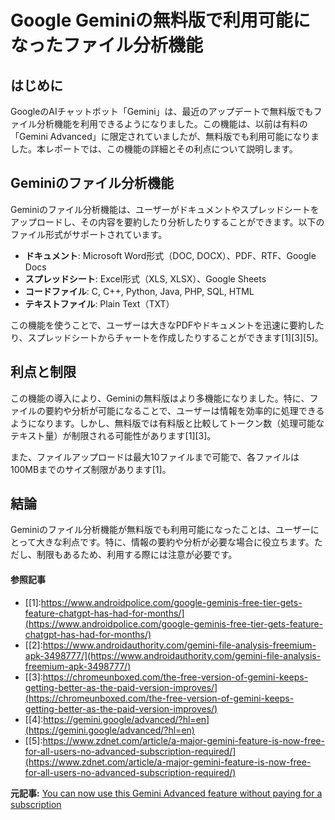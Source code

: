 # Google Geminiの無料版で利用可能になったファイル分析機能

## はじめに

GoogleのAIチャットボット「Gemini」は、最近のアップデートで無料版でもファイル分析機能を利用できるようになりました。この機能は、以前は有料の「Gemini Advanced」に限定されていましたが、無料版でも利用可能になりました。本レポートでは、この機能の詳細とその利点について説明します。

## Geminiのファイル分析機能

Geminiのファイル分析機能は、ユーザーがドキュメントやスプレッドシートをアップロードし、その内容を要約したり分析したりすることができます。以下のファイル形式がサポートされています。

- **ドキュメント**: Microsoft Word形式（DOC, DOCX）、PDF、RTF、Google Docs
- **スプレッドシート**: Excel形式（XLS, XLSX）、Google Sheets
- **コードファイル**: C, C++, Python, Java, PHP, SQL, HTML
- **テキストファイル**: Plain Text（TXT）

この機能を使うことで、ユーザーは大きなPDFやドキュメントを迅速に要約したり、スプレッドシートからチャートを作成したりすることができます[1][3][5]。

## 利点と制限

この機能の導入により、Geminiの無料版はより多機能になりました。特に、ファイルの要約や分析が可能になることで、ユーザーは情報を効率的に処理できるようになります。しかし、無料版では有料版と比較してトークン数（処理可能なテキスト量）が制限される可能性があります[1][3]。

また、ファイルアップロードは最大10ファイルまで可能で、各ファイルは100MBまでのサイズ制限があります[1]。

## 結論

Geminiのファイル分析機能が無料版でも利用可能になったことは、ユーザーにとって大きな利点です。特に、情報の要約や分析が必要な場合に役立ちます。ただし、制限もあるため、利用する際には注意が必要です。

#### 参照記事
- [[1]:https://www.androidpolice.com/google-geminis-free-tier-gets-feature-chatgpt-has-had-for-months/](https://www.androidpolice.com/google-geminis-free-tier-gets-feature-chatgpt-has-had-for-months/)
- [[2]:https://www.androidauthority.com/gemini-file-analysis-freemium-apk-3498777/](https://www.androidauthority.com/gemini-file-analysis-freemium-apk-3498777/)
- [[3]:https://chromeunboxed.com/the-free-version-of-gemini-keeps-getting-better-as-the-paid-version-improves/](https://chromeunboxed.com/the-free-version-of-gemini-keeps-getting-better-as-the-paid-version-improves/)
- [[4]:https://gemini.google/advanced/?hl=en](https://gemini.google/advanced/?hl=en)
- [[5]:https://www.zdnet.com/article/a-major-gemini-feature-is-now-free-for-all-users-no-advanced-subscription-required/](https://www.zdnet.com/article/a-major-gemini-feature-is-now-free-for-all-users-no-advanced-subscription-required/)


**元記事:** [You can now use this Gemini Advanced feature without paying for a subscription](https://www.androidauthority.com/gemini-file-analysis-free-3526342/)